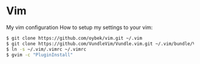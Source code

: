 # Vim
My vim configuration
How to setup my settings to your vim:
```sh
$ git clone https://github.com/oybek/vim.git ~/.vim
$ git clone https://github.com/VundleVim/Vundle.vim.git ~/.vim/bundle/Vundle.vim
$ ln -s ~/.vim/.vimrc ~/.vimrc
$ gvim -c "PluginInstall"
```
